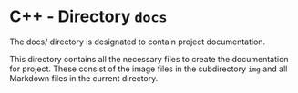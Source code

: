 # C++ - Directory **`docs`**

The docs/ directory is designated to contain project documentation. 

This directory contains all the necessary files to create the documentation for project. 
These consist of the image files in the subdirectory `img` and all Markdown files in the current directory.
